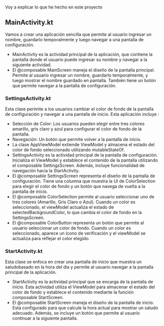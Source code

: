 
Voy a explicar lo que he hecho en este proyecto 
## MainActivity.kt
Vamos a crear una aplicación sencilla que permite al usuario ingresar un nombre, guardarlo temporalmente y luego navegar a una pantalla de configuración.
-  MainActivity es la actividad principal de la aplicación, que contiene la pantalla donde el usuario puede ingresar su nombre y navegar a la siguiente actividad.
-  El @composable  MainScreen  maneja el diseño de la pantalla principal. Permite al usuario ingresar un nombre, guardarlo temporalmente, y luego mostrar el nombre guardado en pantalla. También tiene un botón que permite navegar a la pantalla de configuración.
### SettingsActivity.kt
Esta clase perimite a los usuarios cambiar el color de fondo de la pantalla de configuración y navegar a una pantalla de inicio. Esta aplicación incluye :
- Selección de Color: Los usuarios pueden elegir entre tres colores amarillo, gris claro y azul para configurar el color de fondo de la pantalla.
- Navegación: Un botón que permite volver a la pantalla de inicio.
- La clase AppViewModel extiende ViewModel y almacena el estado del color de fondo seleccionado utilizando mutableStateOf.
- SettingsActivity es la actividad principal de la pantalla de configuración. Inicializa el ViewModel y establece el contenido de la pantalla utilizando el composable SettingsScreen. Además, incluye funcionalidad de navegación hacia la StartActivity.
- El @composable SettingsScreen representa el diseño de la pantalla de configuración. Tiene una columna que muestra la UI de ColorSelection para elegir el color de fondo y un botón que navega de vuelta a la pantalla de inicio.
- El @composable ColorSelection permite al usuario seleccionar uno de tres colores (Amarillo, Gris Claro o Azul). Cuando un color es seleccionado, el viewModel actualiza el estado de selectedBackgroundColor, lo que cambia el color de fondo en la SettingsScreen.
- El @composable ColorButton representa un botón que permite al usuario seleccionar un color de fondo. Cuando un color es seleccionado, aparece un ícono de verificación y el viewModel se actualiza para reflejar el color elegido.
### StartActivity.kt
Esta clase se enfoca en crear una pantalla de inicio que muestra un saludobasado en la hora del día y permite al usuario navegar a la pantalla principal de la aplicación.
- StartActivity es la actividad principal que se encarga de la pantalla de inicio. Esta actividad utiliza el ViewModel para almacenar el estado del color de fondo y establece el contenido mediante la función composable StartScreen.
- El @composable StartScreen maneja el diseño de la pantalla de inicio. Esta configurado para que calcule la hora actual para mostrar un saludo adecuado. Además, se incluye un botón que permite al usuario continuar a la siguiente pantalla. 
